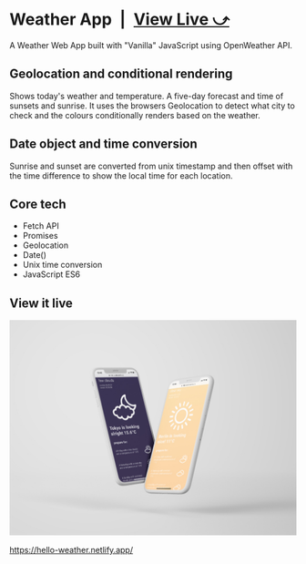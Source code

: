# Weather App&ensp;|&ensp;[View Live &#10555;](https://hello-weather.netlify.app/)

A Weather Web App built with "Vanilla" JavaScript using OpenWeather API.

## Geolocation and conditional rendering

Shows today's weather and temperature. A five-day forecast and time of sunsets and sunrise. It uses the browsers Geolocation to detect what city to check and the colours conditionally renders based on the weather.

## Date object and time conversion

Sunrise and sunset are converted from unix timestamp and then offset with the time difference to show the local time for each location.

## Core tech

- Fetch API
- Promises
- Geolocation
- Date()
- Unix time conversion
- JavaScript ES6

## View it live

![mockup](cover.jpg)

https://hello-weather.netlify.app/

